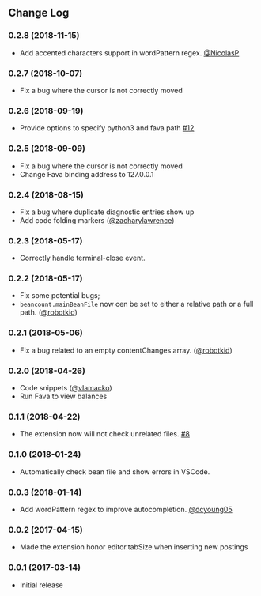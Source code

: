 ## Change Log

### 0.2.8 (2018-11-15)
* Add accented characters support in wordPattern regex. [@NicolasP](https://github.com/Lencerf/vscode-beancount/pull/13)

### 0.2.7 (2018-10-07)
* Fix a bug where the cursor is not correctly moved

### 0.2.6 (2018-09-19)
* Provide options to specify python3 and fava path [#12](https://github.com/Lencerf/vscode-beancount/issues/12)

### 0.2.5 (2018-09-09)
* Fix a bug where the cursor is not correctly moved
* Change Fava binding address to 127.0.0.1

### 0.2.4 (2018-08-15)
* Fix a bug where duplicate diagnostic entries show up
* Add code folding markers ([@zacharylawrence](https://github.com/Lencerf/vscode-beancount/pull/11))

### 0.2.3 (2018-05-17)
* Correctly handle terminal-close event.

### 0.2.2 (2018-05-17)
* Fix some potential bugs;
* `beancount.mainBeanFile` now cen be set to either a relative path or a full path. ([@robotkid](https://github.com/Lencerf/vscode-beancount/pull/10))

### 0.2.1 (2018-05-06)
* Fix a bug related to an empty contentChanges array. ([@robotkid](https://github.com/Lencerf/vscode-beancount/pull/9))

### 0.2.0 (2018-04-26)

- Code snippets ([@vlamacko](https://github.com/Lencerf/vscode-beancount/pull/7))
- Run Fava to view balances 

### 0.1.1 (2018-04-22)
- The extension now will not check unrelated files. [#8](https://github.com/Lencerf/vscode-beancount/issues/8)

### 0.1.0 (2018-01-24)
- Automatically check bean file and show errors in VSCode.

### 0.0.3 (2018-01-14)
- Add wordPattern regex to improve autocompletion. [@dcyoung05](https://github.com/Lencerf/vscode-beancount/pull/6)

### 0.0.2 (2017-04-15)
- Made the extension honor editor.tabSize when inserting new postings

### 0.0.1 (2017-03-14)
- Initial release